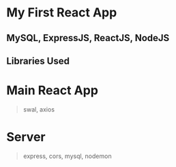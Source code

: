 # My First React App
## MySQL, ExpressJS, ReactJS, NodeJS
## Libraries Used
 # Main React App
> swal, axios
# Server

> express, cors, mysql, nodemon
